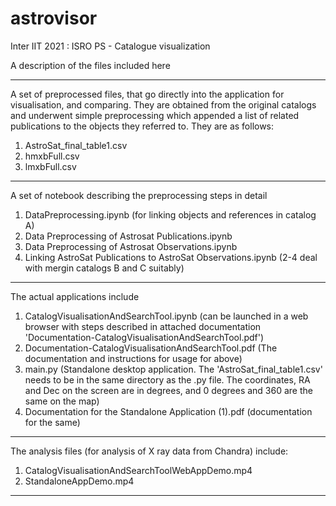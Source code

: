 # astrovisor
Inter IIT 2021 : ISRO PS - Catalogue visualization


A description of the files included here

-----------------------------------------------------------------------------------------------------------------------------------------------------------------------------------
A set of preprocessed files, that go directly into the application for visualisation, and comparing. They are obtained from the original catalogs and underwent simple preprocessing which appended a list of related publications to the objects they referred to. They are as follows:
1. AstroSat_final_table1.csv
2. hmxbFull.csv
3. lmxbFull.csv
-----------------------------------------------------------------------------------------------------------------------------------------------------------------------------------
A set of notebook describing the preprocessing steps in detail
1. DataPreprocessing.ipynb (for linking objects and references in catalog A)
2. Data Preprocessing of Astrosat Publications.ipynb
3. Data Preprocessing of Astrosat Observations.ipynb
4. Linking AstroSat Publications to AstroSat Observations.ipynb
(2-4 deal with mergin catalogs B and C suitably)
-----------------------------------------------------------------------------------------------------------------------------------------------------------------------------------
The actual applications include
1. CatalogVisualisationAndSearchTool.ipynb (can be launched in a web browser with steps described in attached documentation 'Documentation-CatalogVisualisationAndSearchTool.pdf')
2. Documentation-CatalogVisualisationAndSearchTool.pdf (The documentation and instructions for usage for above)
3. main.py (Standalone desktop application. The 'AstroSat_final_table1.csv' needs to be in the same directory as the .py file. The coordinates, RA and Dec on the screen are in degrees, and 0 degrees and 360 are the same on the map)
4. Documentation for the Standalone Application (1).pdf (documentation for the same)
-----------------------------------------------------------------------------------------------------------------------------------------------------------------------------------
The analysis files (for analysis of X ray data from Chandra) include:
1. CatalogVisualisationAndSearchToolWebAppDemo.mp4 
2. StandaloneAppDemo.mp4
-----------------------------------------------------------------------------------------------------------------------------------------------------------------------------------
